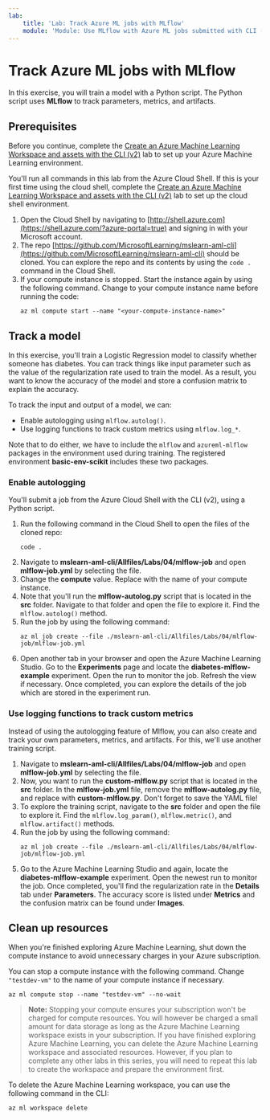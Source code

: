 ```yaml
---
lab:
    title: 'Lab: Track Azure ML jobs with MLflow'
    module: 'Module: Use MLflow with Azure ML jobs submitted with CLI (v2)'
---
```


# Track Azure ML jobs with MLflow

In this exercise, you will train a model with a Python script. The Python script uses **MLflow** to track parameters, metrics, and artifacts.

## Prerequisites

Before you continue, complete the [Create an Azure Machine Learning Workspace and assets with the CLI (v2)](01-create-workspace.md) lab to set up your Azure Machine Learning environment.

You'll run all commands in this lab from the Azure Cloud Shell. If this is your first time using the cloud shell, complete the [Create an Azure Machine Learning Workspace and assets with the CLI (v2)](Instructions/Labs/01-create-workspace.md) lab to set up the cloud shell environment.

1. Open the Cloud Shell by navigating to [http://shell.azure.com](https://shell.azure.com/?azure-portal=true) and signing in with your Microsoft account.
1. The repo [https://github.com/MicrosoftLearning/mslearn-aml-cli](https://github.com/MicrosoftLearning/mslearn-aml-cli) should be cloned. You can explore the repo and its contents by using the `code .` command in the Cloud Shell.
1. If your compute instance is stopped. Start the instance again by using the following command. Change <your-compute-instance-name> to your compute instance name before running the code:
    ```azurecli
    az ml compute start --name "<your-compute-instance-name>"
    ```

## Track a model

In this exercise, you'll train a Logistic Regression model to classify whether someone has diabetes. You can track things like input parameter such as the value of the regularization rate used to train the model. As a result, you want to know the accuracy of the model and store a confusion matrix to explain the accuracy.

To track the input and output of a model, we can:

- Enable autologging using `mlflow.autolog()`.
- Use logging functions to track custom metrics using `mlflow.log_*`.

Note that to do either, we have to include the `mlflow` and `azureml-mlflow` packages in the environment used during training. The registered environment **basic-env-scikit** includes these two packages.

### Enable autologging

You'll submit a job from the Azure Cloud Shell with the CLI (v2), using a Python script.

1. Run the following command in the Cloud Shell to open the files of the cloned repo:
    ```azurecli
    code .
    ```
1. Navigate to **mslearn-aml-cli/Allfiles/Labs/04/mlflow-job** and open **mlflow-job.yml** by selecting the file.
1. Change the **compute** value. Replace <your-compute-instance-name> with the name of your compute instance.
1. Note that you'll run the **mlflow-autolog.py** script that is located in the **src** folder. Navigate to that folder and open the file to explore it. Find the `mlflow.autolog()` method.
1. Run the job by using the following command:
    ```azurecli
    az ml job create --file ./mslearn-aml-cli/Allfiles/Labs/04/mlflow-job/mlflow-job.yml
    ```
1. Open another tab in your browser and open the Azure Machine Learning Studio. Go to the **Experiments** page and locate the **diabetes-mlflow-example** experiment. Open the run to monitor the job. Refresh the view if necessary. Once completed, you can explore the details of the job which are stored in the experiment run.

### Use logging functions to track custom metrics

Instead of using the autologging feature of Mlflow, you can also create and track your own parameters, metrics, and artifacts. For this, we'll use another training script.

1. Navigate to **mslearn-aml-cli/Allfiles/Labs/04/mlflow-job** and open **mlflow-job.yml** by selecting the file.
1. Now, you want to run the **custom-mlflow.py** script that is located in the **src** folder. In the **mlflow-job.yml** file, remove the **mlflow-autolog.py** file, and replace with **custom-mlflow.py**. Don't forget to save the YAML file!
1. To explore the training script, navigate to the **src** folder and open the file to explore it. Find the `mlflow.log_param()`, `mlflow.metric()`, and `mlflow.artifact()` methods.
1. Run the job by using the following command:
    ```azurecli
    az ml job create --file ./mslearn-aml-cli/Allfiles/Labs/04/mlflow-job/mlflow-job.yml
    ```
1. Go to the Azure Machine Learning Studio and again, locate the **diabetes-mlflow-example** experiment. Open the newest run to monitor the job. Once completed, you'll find the regularization rate in the **Details** tab under **Parameters**. The accuracy score is listed under **Metrics** and the confusion matrix can be found under **Images**.

## Clean up resources

When you're finished exploring Azure Machine Learning, shut down the compute instance to avoid unnecessary charges in your Azure subscription.

You can stop a compute instance with the following command. Change `"testdev-vm"` to the name of your compute instance if necessary.

```azurecli
az ml compute stop --name "testdev-vm" --no-wait
```

> **Note:** Stopping your compute ensures your subscription won't be charged for compute resources. You will however be charged a small amount for data storage as long as the Azure Machine Learning workspace exists in your subscription. If you have finished exploring Azure Machine Learning, you can delete the Azure Machine Learning workspace and associated resources. However, if you plan to complete any other labs in this series, you will need to repeat this lab to create the workspace and prepare the environment first.

To delete the Azure Machine Learning workspace, you can use the following command in the CLI:

```azurecli
az ml workspace delete
```
